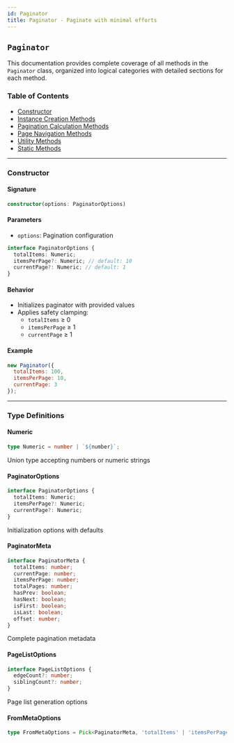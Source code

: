 ```yaml
---
id: Paginator
title: Paginator - Paginate with minimal efforts
---
```


<!-- markdownlint-disable-file MD024 -->
## `Paginator`

This documentation provides complete coverage of all methods in the `Paginator` class, organized into logical categories with detailed sections for each method.

### Table of Contents

- [Constructor](#constructor)
- [Instance Creation Methods](Paginator/instance-creation)
- [Pagination Calculation Methods](Paginator/pagination-calculation)
- [Page Navigation Methods](Paginator/page-navigation)
- [Utility Methods](Paginator/utility-methods)
- [Static Methods](Paginator/static-methods)

---

### Constructor

#### Signature

```typescript
constructor(options: PaginatorOptions)
```

#### Parameters

- `options`: Pagination configuration

```typescript
interface PaginatorOptions {
  totalItems: Numeric;
  itemsPerPage?: Numeric; // default: 10
  currentPage?: Numeric; // default: 1
}
```

#### Behavior

- Initializes paginator with provided values
- Applies safety clamping:
  - `totalItems` ≥ 0
  - `itemsPerPage` ≥ 1
  - `currentPage` ≥ 1

#### Example

```javascript
new Paginator({
  totalItems: 100,
  itemsPerPage: 10,
  currentPage: 3
});
```

---

### Type Definitions

#### Numeric

```typescript
type Numeric = number | `${number}`;
```

Union type accepting numbers or numeric strings

#### PaginatorOptions

```typescript
interface PaginatorOptions {
  totalItems: Numeric;
  itemsPerPage?: Numeric;
  currentPage?: Numeric;
}
```

Initialization options with defaults

#### PaginatorMeta

```typescript
interface PaginatorMeta {
  totalItems: number;
  currentPage: number;
  itemsPerPage: number;
  totalPages: number;
  hasPrev: boolean;
  hasNext: boolean;
  isFirst: boolean;
  isLast: boolean;
  offset: number;
}
```

Complete pagination metadata

#### PageListOptions

```typescript
interface PageListOptions {
  edgeCount?: number;
  siblingCount?: number;
}
```

Page list generation options

#### FromMetaOptions

```typescript
type FromMetaOptions = Pick<PaginatorMeta, 'totalItems' | 'itemsPerPage' | 'currentPage'>;
```
